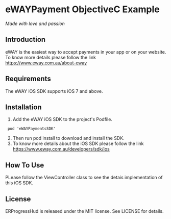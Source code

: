 # eWAYPayment ObjectiveC Example
*Made with love and passion*

## Introduction
eWAY is the easiest way to accept payments in your app or on your website. To know more details please follow the link https://www.eway.com.au/about-eway

## Requirements 
The eWAY iOS SDK supports iOS 7 and above.

## Installation
1. Add the eWAY iOS SDK to the project's Podfile.

```
 pod 'eWAYPaymentsSDK'
```
2. Then run pod install to download and install the SDK.
3. To know more details about the iOS SDK please follow the link https://www.eway.com.au/developers/sdk/ios

## How To Use
PLease follow the ViewController class to see the detais implementation of this iOS SDK.
    
## License
ERProgressHud is released under the MIT license. See LICENSE for details.
